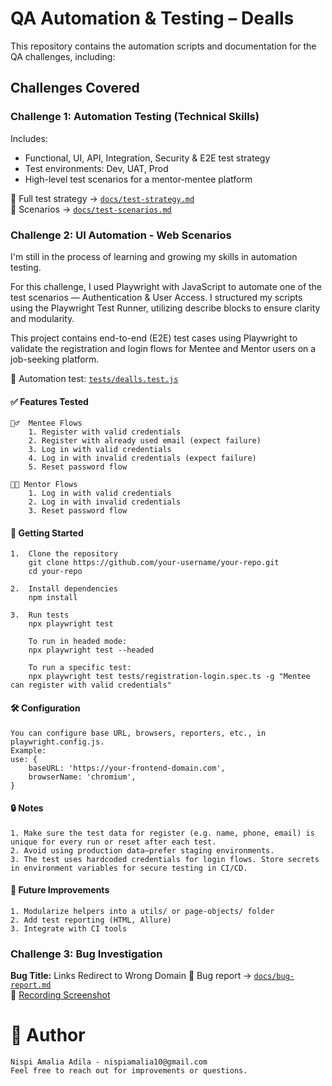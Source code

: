 # QA Automation & Testing – Dealls

This repository contains the automation scripts and documentation for the QA challenges, including:

## Challenges Covered

### Challenge 1: Automation Testing (Technical Skills)

Includes:
- Functional, UI, API, Integration, Security & E2E test strategy
- Test environments: Dev, UAT, Prod
- High-level test scenarios for a mentor-mentee platform

📄 Full test strategy → [`docs/test-strategy.md`](docs/test-strategy.md)  
📄 Scenarios → [`docs/test-scenarios.md`](docs/test-scenarios.md)

### Challenge 2: UI Automation - Web Scenarios
I'm still in the process of learning and growing my skills in automation testing.

For this challenge, I used Playwright with JavaScript to automate one of the test scenarios — Authentication & User Access.
I structured my scripts using the Playwright Test Runner, utilizing describe blocks to ensure clarity and modularity.

This project contains end-to-end (E2E) test cases using Playwright to validate the registration and login flows for Mentee and Mentor users on a job-seeking platform.

📄 Automation test: [`tests/dealls.test.js`](tests/dealls.test.js)

#### ✅ Features Tested

    🧍‍♂️  Mentee Flows
        1. Register with valid credentials
        2. Register with already used email (expect failure)
        3. Log in with valid credentials
        4. Log in with invalid credentials (expect failure)
        5. Reset password flow

    🧑‍🏫 Mentor Flows
        1. Log in with valid credentials
        2. Log in with invalid credentials
        3. Reset password flow

#### 🚀 Getting Started

    1.  Clone the repository
        git clone https://github.com/your-username/your-repo.git
        cd your-repo

    2.  Install dependencies
        npm install

    3.  Run tests
        npx playwright test

        To run in headed mode:
        npx playwright test --headed

        To run a specific test:
        npx playwright test tests/registration-login.spec.ts -g "Mentee can register with valid credentials"

#### 🛠️ Configuration

    You can configure base URL, browsers, reporters, etc., in playwright.config.js.
    Example:
    use: {
        baseURL: 'https://your-frontend-domain.com',
        browserName: 'chromium',
    }

#### 🔒 Notes

    1. Make sure the test data for register (e.g. name, phone, email) is unique for every run or reset after each test.
    2. Avoid using production data—prefer staging environments.
    3. The test uses hardcoded credentials for login flows. Store secrets in environment variables for secure testing in CI/CD.

#### 🧩 Future Improvements

    1. Modularize helpers into a utils/ or page-objects/ folder
    2. Add test reporting (HTML, Allure)
    3. Integrate with CI tools

### Challenge 3: Bug Investigation

**Bug Title:** Links Redirect to Wrong Domain
📄 Bug report → [`docs/bug-report.md`](docs/bug-report.md)  
🎥 [Recording Screenshot](https://jam.dev/c/7dc854e5-6912-4e1d-b625-1403308a6fcc)


# 👤  Author

    Nispi Amalia Adila - nispiamalia10@gmail.com
    Feel free to reach out for improvements or questions.


